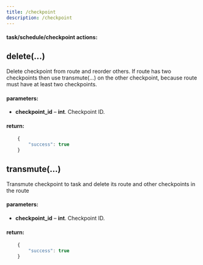 ```yaml
---
title: /checkpoint
description: /checkpoint
---
```


#### task/schedule/checkpoint actions:


## delete(...)

Delete checkpoint from route and reorder others. 
If route has two checkpoints then use transmute(...) on the other checkpoint, because route must have
at least two checkpoints.

#### parameters:

* **checkpoint_id** – **int**. Checkpoint ID.

#### return:
```javascript
    {
        "success": true
    }
```

## transmute(...)

Transmute checkpoint to task and delete its route and other checkpoints in the route

#### parameters:

* **checkpoint_id** – **int**. Checkpoint ID.

#### return:

```javascript
    {
        "success": true
    }
```